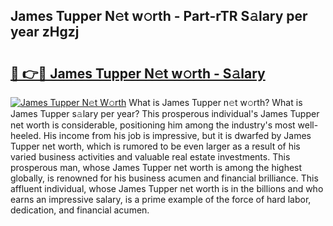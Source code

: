 ## James Tupper N𝚎t w𝚘rth - Part-rTR S𝚊lary per year zHgzj

# <h2><a href="http://gc0cc79.nevu.top/?p=James+Tupper">🔗 👉🔴 James Tupper N𝚎t w𝚘rth - S𝚊lary</a></h2>

[![James Tupper N𝚎t W𝚘rth](https://i.imgur.com/Oavwk0R.jpeg)](http://gc0cc79.nevu.top/?p=James+Tupper)
What is James Tupper n𝚎t w𝚘rth? What is James Tupper s𝚊lary per year?
This prosperous individual's James Tupper net worth is considerable, positioning him among the industry's most well-heeled. His income from his job is impressive, but it is dwarfed by James Tupper net worth, which is rumored to be even larger as a result of his varied business activities and valuable real estate investments. This prosperous man, whose James Tupper net worth is among the highest globally, is renowned for his business acumen and financial brilliance. This affluent individual, whose James Tupper net worth is in the billions and who earns an impressive salary, is a prime example of the force of hard labor, dedication, and financial acumen.
